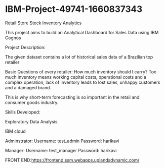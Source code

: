 # IBM-Project-49741-1660837343
Retail Store Stock Inventory Analytics

This project aims to build an Analytical Dashboard for Sales Data using IBM Cognos

Project Description:

The given dataset contains a lot of historical sales data of a Brazilian top retailer

Basic Questions of every retailer: How much inventory should I carry? Too much inventory means working capital costs, operational costs and a complex operation, lack of inventory leads to lost sales, unhappy customers and a damaged brand.

This is why short-term forecasting is so important in the retail and consumer goods industry.

Skills Developed:

Exploratory Data Analysis

IBM cloud

Adminstrator: Username: test_admin Password: harikavi

Manager: Username: test_manager Password: harikavi

FRONT END:https://frontend.ssm.webapps.uplandsdynamic.com/
 



